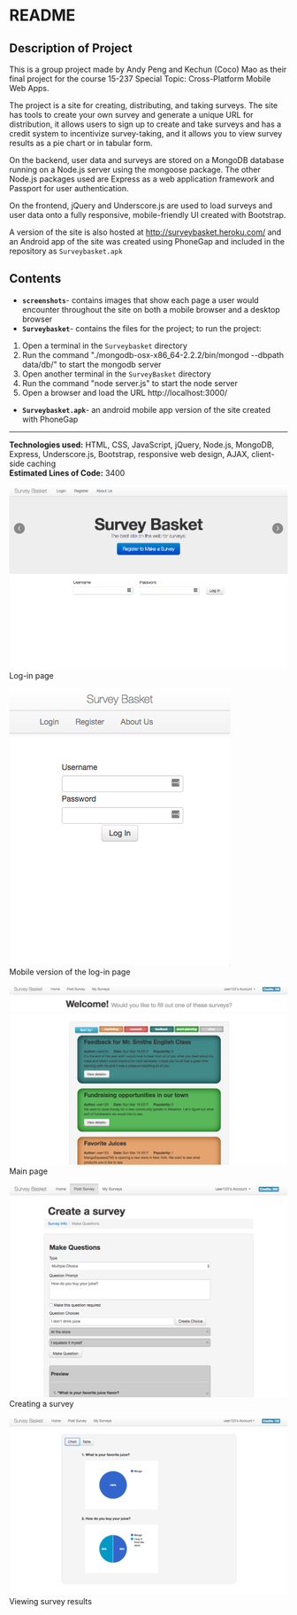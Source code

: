 # README
## Description of Project
This is a group project made by Andy Peng and Kechun (Coco) Mao as their final
project for the course 15-237 Special Topic: Cross-Platform Mobile Web Apps.

The project is a site for creating, distributing, and taking surveys. The site
has tools to create your own survey and generate a unique URL for distribution,
it allows users to sign up to create and take surveys and has a credit system
to incentivize survey-taking, and it allows you to view survey results as a pie
chart or in tabular form.

On the backend, user data and surveys are stored on a MongoDB database running
on a Node.js server using the mongoose package. The other Node.js packages used
are Express as a web application framework and Passport for user
authentication.

On the frontend, jQuery and Underscore.js are used to load surveys and user
data onto a fully responsive, mobile-friendly UI created with Bootstrap.

A version of the site is also hosted at http://surveybasket.heroku.com/ and an
Android app of the site was created using PhoneGap and included in the 
repository as `Surveybasket.apk`

## Contents
* **`screenshots`**- contains images that show each page a user would encounter
throughout the site on both a mobile browser and a desktop browser
* **`Surveybasket`**- contains the files for the project; to run the project:
1. Open a terminal in the `Surveybasket` directory
2. Run the command "./mongodb-osx-x86_64-2.2.2/bin/mongod --dbpath data/db/" to
   start the mongodb server
3. Open another terminal in the `SurveyBasket` directory
4. Run the command "node server.js" to start the node server
5. Open a browser and load the URL http://localhost:3000/
* **`Surveybasket.apk`**- an android mobile app version of the site created with
PhoneGap
---
**Technologies used:** HTML, CSS, JavaScript, jQuery, Node.js, MongoDB, Express, 
Underscore.js, Bootstrap, responsive web design, AJAX, client-side caching  
**Estimated Lines of Code:** 3400

![](/screenshots/desktop/screenshot1.png)  
Log-in page

![](/screenshots/mobile/screenshot1.png)  
Mobile version of the log-in page

![](/screenshots/desktop/screenshot9.png)  
Main page

![](/screenshots/desktop/screenshot5.png)  
Creating a survey

![](/screenshots/desktop/screenshot12.png)  
Viewing survey results

